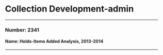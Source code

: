 # Collection Development-admin

---

### Number: 2341
#### Name: Holds-Items Added Analysis, 2013-2014


---
